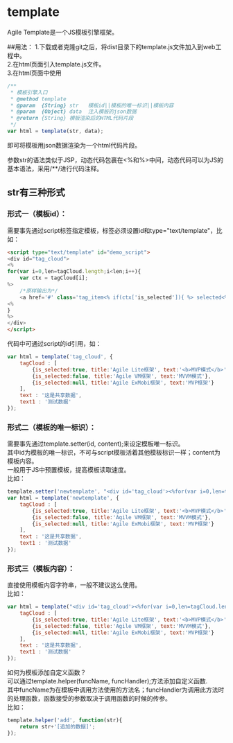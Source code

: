 # template
Agile Template是一个JS模板引擎框架。

##用法：
1.下载或者克隆git之后，将dist目录下的template.js文件加入到web工程中。<br/>
2.在html页面引入template.js文件。<br/>
3.在html页面中使用
```javascript
/**
 * 模板引擎入口
 * @method template
 * @param  {String} str   模板id||模板的唯一标识||模板内容
 * @param  {Object} data  注入模板的json数据
 * @return {String} 模板渲染后的HTML代码片段
 */
var html = template(str, data);
```
即可将模板用json数据渲染为一个html代码片段。

参数str的语法类似于JSP，动态代码包裹在<%和%>中间，动态代码可以为JS的基本语法，采用/**/进行代码注释。

## str有三种形式

### 形式一（模板id）：
需要事先通过script标签指定模板，标签必须设置id和type="text/template"，比如：
```html
<script type="text/template" id="demo_script">
<div id="tag_cloud">
<%
for(var i=0,len=tagCloud.length;i<len;i++){
	var ctx = tagCloud[i];
%>
	/*原样输出为*/
	<a href='#' class='tag_item<% if(ctx['is_selected']){ %> selected<%}%>' title='<%=ctx['title']%>'><%=ttt%><%=#add(ctx['text'])%></a><br/>
<%
}
%>
</div>
</script>
```
代码中可通过script的id引用，如：
```javascript
var html = template('tag_cloud', {
    tagCloud : [
		{is_selected:true, title:'Agile Lite框架', text:'<b>MVP模式</b>'},
		{is_selected:false, title:'Agile VM框架', text:'MVVM模式'},
		{is_selected:null, title:'Agile ExMobi框架', text:'MVP框架'}
	],
	text : '这是共享数据',
	text1 : '测试数据'
});
```
### 形式二（模板的唯一标识）：
需要事先通过template.setter(id, content);来设定模板唯一标识。<br/>
其中id为模板的唯一标识，不可与script模板活着其他模板标识一样；content为模板内容。<br/>
一般用于JS中预置模板，提高模板读取速度。<br/>
比如：
```javascript
template.setter('newtemplate', "<div id='tag_cloud'><%for(var i=0,len=tagCloud.length;i<len;i++){var ctx = tagCloud[i];%><a href='#' class='tag_item<% if(ctx['is_selected']){ %> selected<%}%>' title='<%=ctx['title']%>'><%=ttt%><%=#add(ctx['text'])%></a><br/><%}%></div>");
var html = template('newtemplate', {
    tagCloud : [
		{is_selected:true, title:'Agile Lite框架', text:'<b>MVP模式</b>'},
		{is_selected:false, title:'Agile VM框架', text:'MVVM模式'},
		{is_selected:null, title:'Agile ExMobi框架', text:'MVP框架'}
	],
	text : '这是共享数据',
	text1 : '测试数据'
});
```

### 形式三（模板内容）：
直接使用模板内容字符串，一般不建议这么使用。<br/>
比如：
```javascript
var html = template("<div id='tag_cloud'><%for(var i=0,len=tagCloud.length;i<len;i++){var ctx = tagCloud[i];%><a href='#' class='tag_item<% if(ctx['is_selected']){ %> selected<%}%>' title='<%=ctx['title']%>'><%=ttt%><%=#add(ctx['text'])%></a><br/><%}%></div>", {
    tagCloud : [
		{is_selected:true, title:'Agile Lite框架', text:'<b>MVP模式</b>'},
		{is_selected:false, title:'Agile VM框架', text:'MVVM模式'},
		{is_selected:null, title:'Agile ExMobi框架', text:'MVP框架'}
	],
	text : '这是共享数据',
	text1 : '测试数据'
});
```

如何为模板添加自定义函数？<br/>
可以通过template.helper(funcName, funcHandler);方法添加自定义函数.<br/>
其中funcName为在模板中调用方法使用的方法名；funcHandler为调用此方法时的处理函数，函数接受的参数取决于调用函数的时候的传参。<br/>
比如：
```javascript
template.helper('add', function(str){
	return str+'[追加的数据]';
});
```